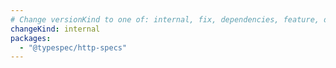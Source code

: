 ```yaml
---
# Change versionKind to one of: internal, fix, dependencies, feature, deprecation, breaking
changeKind: internal
packages:
  - "@typespec/http-specs"
---
```

